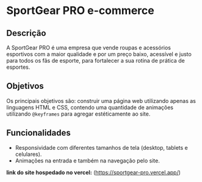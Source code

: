# SportGear PRO e-commerce
## Descrição
A SportGear PRO é uma empresa que vende roupas e acessórios esportivos com a maior qualidade e por um preço baixo, acessível e justo para todos os fãs de esporte, para fortalecer a sua rotina de prática de esportes.
## Objetivos 
Os principais objetivos são: construir uma página web utilizando apenas as linguagens HTML e CSS, contendo uma quantidade de animações utilizando `@keyframes` para agregar estéticamente ao site. 
## Funcionalidades 
* Responsividade com diferentes tamanhos de tela (desktop, tablets e celulares).
* Animações na entrada e também na navegação pelo site.
  
**link do site hospedado no vercel:** (https://sportgear-pro.vercel.app/)
